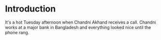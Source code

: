 # Introduction

It's a hot Tuesday afternoon when Chandni Akhand receives a call. Chandni works at a major bank in Bangladesh and everything looked nice until the phone rang.


